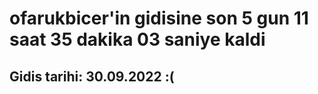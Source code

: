 # ofarukbicer'in gidisine son 5 gun 11 saat 35 dakika 03 saniye kaldi

## Gidis tarihi: 30.09.2022 :(